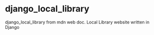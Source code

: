 # django_local_library
django_local_library from mdn web doc. Local Library website written in Django
